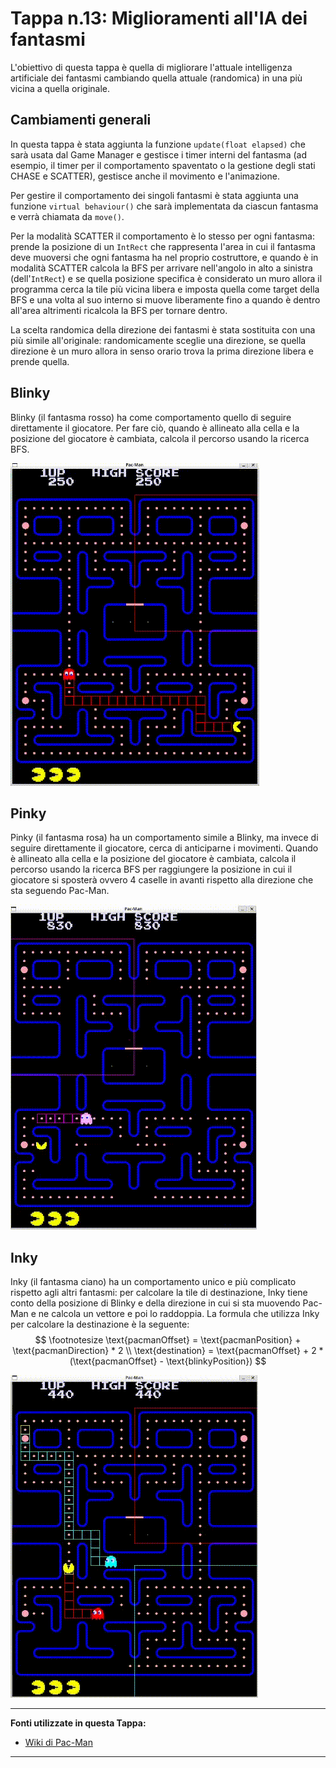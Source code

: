 # Tappa n.13: Miglioramenti all'IA dei fantasmi
L'obiettivo di questa tappa è quella di migliorare l'attuale intelligenza artificiale dei fantasmi cambiando quella attuale (randomica) in una più vicina a quella originale.

## Cambiamenti generali
In questa tappa è stata aggiunta la funzione `update(float elapsed)` che sarà usata dal Game Manager e gestisce i timer interni del fantasma (ad esempio, il timer per il comportamento spaventato o la gestione degli stati CHASE e SCATTER), gestisce anche il movimento e l'animazione.

Per gestire il comportamento dei singoli fantasmi è stata aggiunta una funzione `virtual behaviour()` che sarà implementata da ciascun fantasma e verrà chiamata da `move()`.

Per la modalità SCATTER il comportamento è lo stesso per ogni fantasma: prende la posizione di un `IntRect` che rappresenta l'area in cui il fantasma deve muoversi che ogni fantasma ha nel proprio costruttore, e quando è in modalità SCATTER calcola la BFS per arrivare nell'angolo in alto a sinistra (dell'`IntRect`) e se quella posizione specifica è considerato un muro allora il programma cerca la tile più vicina libera e imposta quella come target della BFS e una volta al suo interno si muove liberamente fino a quando è dentro all'area altrimenti ricalcola la BFS per tornare dentro.

La scelta randomica della direzione dei fantasmi è stata sostituita con una più simile all'originale: randomicamente sceglie una direzione, se quella direzione è un muro allora in senso orario trova la prima direzione libera e prende quella.

## Blinky
Blinky (il fantasma rosso) ha come comportamento quello di seguire direttamente il giocatore. Per fare ciò, quando è allineato alla cella e la posizione del giocatore è cambiata, calcola il percorso usando la ricerca BFS.

![Blinky Behaviour](images/blinky-behaviour.gif)

## Pinky
Pinky (il fantasma rosa) ha un comportamento simile a Blinky, ma invece di seguire direttamente il giocatore, cerca di anticiparne i movimenti. Quando è allineato alla cella e la posizione del giocatore è cambiata, calcola il percorso usando la ricerca BFS per raggiungere la posizione in cui il giocatore si sposterà ovvero 4 caselle in avanti rispetto alla direzione che sta seguendo Pac-Man.

![Pinky Behaviour](images/pinky-behaviour.gif)

## Inky
Inky (il fantasma ciano) ha un comportamento unico e più complicato rispetto agli altri fantasmi: per calcolare la tile di destinazione, Inky tiene conto della posizione di Blinky e della direzione in cui si sta muovendo Pac-Man e ne calcola un vettore e poi lo raddoppia. La formula che utilizza Inky per calcolare la destinazione è la seguente:
$$
\footnotesize
\text{pacmanOffset} = \text{pacmanPosition} + \text{pacmanDirection} * 2 \\
\text{destination} = \text{pacmanOffset} + 2 * (\text{pacmanOffset} - \text{blinkyPosition})
$$

![Inky Behaviour](images/inky-behaviour.gif)

---
**Fonti utilizzate in questa Tappa:**
* [Wiki di Pac-Man](https://pacman.holenet.info/)
---